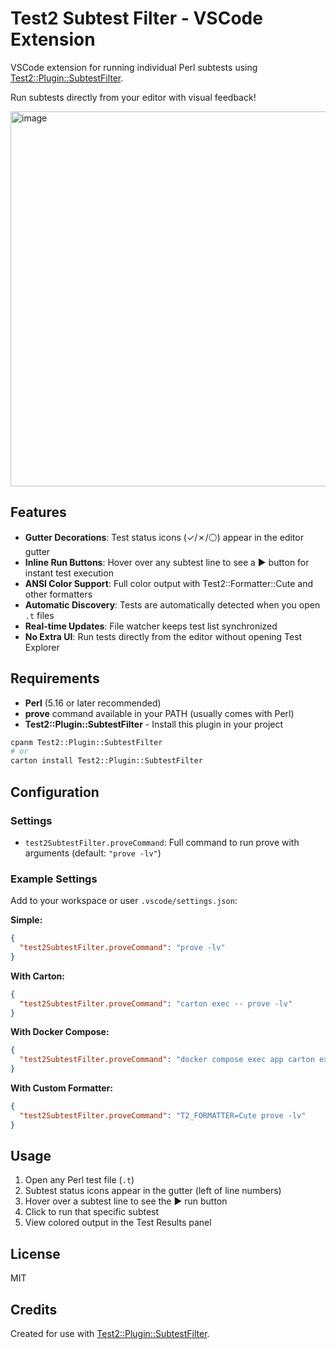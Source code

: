 # Test2 Subtest Filter - VSCode Extension

VSCode extension for running individual Perl subtests using [Test2::Plugin::SubtestFilter](https://metacpan.org/pod/Test2::Plugin::SubtestFilter).

Run subtests directly from your editor with visual feedback!

<img width="600" alt="image" src="https://github.com/user-attachments/assets/7fa62c56-8430-4b26-a067-23a02ca5afb8" />

## Features

- **Gutter Decorations**: Test status icons (✓/✗/⚪) appear in the editor gutter
- **Inline Run Buttons**: Hover over any subtest line to see a ▶ button for instant test execution
- **ANSI Color Support**: Full color output with Test2::Formatter::Cute and other formatters
- **Automatic Discovery**: Tests are automatically detected when you open `.t` files
- **Real-time Updates**: File watcher keeps test list synchronized
- **No Extra UI**: Run tests directly from the editor without opening Test Explorer

## Requirements

- **Perl** (5.16 or later recommended)
- **prove** command available in your PATH (usually comes with Perl)
- **Test2::Plugin::SubtestFilter** - Install this plugin in your project

```bash
cpanm Test2::Plugin::SubtestFilter
# or
carton install Test2::Plugin::SubtestFilter
```

## Configuration

### Settings

- `test2SubtestFilter.proveCommand`: Full command to run prove with arguments (default: `"prove -lv"`)

### Example Settings

Add to your workspace or user `.vscode/settings.json`:

**Simple:**
```json
{
  "test2SubtestFilter.proveCommand": "prove -lv"
}
```

**With Carton:**
```json
{
  "test2SubtestFilter.proveCommand": "carton exec -- prove -lv"
}
```

**With Docker Compose:**
```json
{
  "test2SubtestFilter.proveCommand": "docker compose exec app carton exec -- prove -lv"
}
```

**With Custom Formatter:**
```json
{
  "test2SubtestFilter.proveCommand": "T2_FORMATTER=Cute prove -lv"
}
```

## Usage

1. Open any Perl test file (`.t`)
2. Subtest status icons appear in the gutter (left of line numbers)
3. Hover over a subtest line to see the ▶ run button
4. Click to run that specific subtest
5. View colored output in the Test Results panel

## License

MIT

## Credits

Created for use with [Test2::Plugin::SubtestFilter](https://metacpan.org/pod/Test2::Plugin::SubtestFilter).
